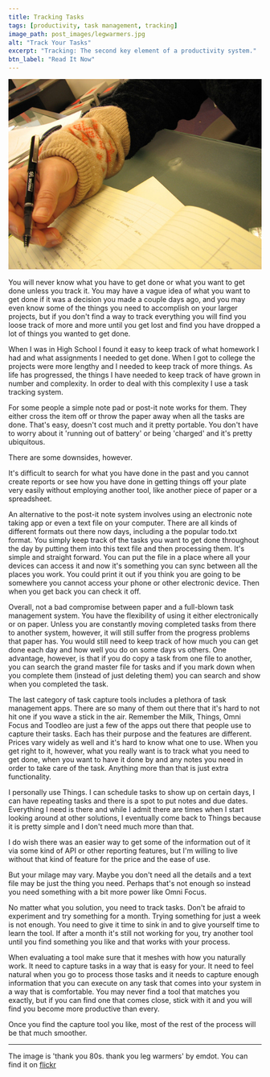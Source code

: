 ```yaml
---
title: Tracking Tasks
tags: [productivity, task management, tracking]
image_path: post_images/legwarmers.jpg
alt: "Track Your Tasks"
excerpt: "Tracking: The second key element of a productivity system."
btn_label: "Read It Now"
---
```

![making a list][image]

You will never know what you have to get done or what you want to get done unless you track it. You may have a vague idea of what you want to get done if it was a decision you made a couple days ago, and you may even know some of the things you need to accomplish on your larger projects, but if you don't find a way to track everything you will find you loose track of more and more until you get lost and find you have dropped a lot of things you wanted to get done.

When I was in High School I found it easy to keep track of what homework I had and what assignments I needed to get done. When I got to college the projects were more lengthy and I needed to keep track of more things. As life has progressed, the things I have needed to keep track of have grown in number and complexity. In order to deal with this complexity I use a task tracking system.

For some people a simple note pad or post-it note works for them. They either cross the item off or throw the paper away when all the tasks are done. That's easy, doesn't cost much and it pretty portable. You don't have to worry about it 'running out of battery' or being 'charged' and it's pretty ubiquitous.

There are some downsides, however.

It's difficult to search for what you have done in the past and you cannot create reports or see how you have done in getting things off your plate very easily without employing another tool, like another piece of paper or a spreadsheet.

An alternative to the post-it note system involves using an electronic note taking app or even a text file on your computer. There are all kinds of different formats out there now days, including a the popular todo.txt format. You simply keep track of the tasks you want to get done throughout the day by putting them into this text file and then processing them. It's simple and straight forward. You can put the file in a place where all your devices can access it and now it's something you can sync between all the places you work. You could print it out if you think you are going to be somewhere you cannot access your phone or other electronic device. Then when you get back you can check it off.

Overall, not a bad compromise between paper and a full-blown task management system. You have the flexibility of using it either electronically or on paper. Unless you are constantly moving completed tasks from there to another system, however, it will still suffer from the progress problems that paper has. You would still need to keep track of how much you can get done each day and how well you do on some days vs others. One advantage, however, is that if you do copy a task from one file to another, you can search the grand master file for tasks and if you mark down when you complete them (instead of just deleting them) you can search and show when you completed the task.

The last category of task capture tools includes a plethora of task management apps. There are so many of them out there that it's hard to not hit one if you wave a stick in the air. Remember the Milk, Things, Omni Focus and Toodleo are just a few of the apps out there that people use to capture their tasks. Each has their purpose and the features are different. Prices vary widely as well and it's hard to know what one to use. When you get right to it, however, what you really want is to track what you need to get done, when you want to have it done by and any notes you need in order to take care of the task. Anything more than that is just extra functionality.

I personally use Things. I can schedule tasks to show up on certain days, I can have repeating tasks and there is a spot to put notes and due dates. Everything I need is there and while I admit there are times when I start looking around at other solutions, I eventually come back to Things because it is pretty simple and I don't need much more than that.

I do wish there was an easier way to get some of the information out of it via some kind of API or other reporting features, but I'm willing to live without that kind of feature for the price and the ease of use.

But your milage may vary. Maybe you don't need all the details and a text file may be just the thing you need. Perhaps that's not enough so instead you need something with a bit more power like Omni Focus.

No matter what you solution, you need to track tasks. Don't be afraid to experiment and try something for a month. Trying something for just a week is not enough. You need to give it time to sink in and to give yourself time to learn the tool. If after a month it's still not working for you, try another tool until you find something you like and that works with your process.

When evaluating a tool make sure that it meshes with how you naturally work. It need to capture tasks in a way that is easy for your. It need to feel natural when you go to process those tasks and it needs to capture enough information that you can execute on any task that comes into your system in a way that is comfortable. You may never find a tool that matches you exactly, but if you can find one that comes close, stick with it and you will find you become more productive than every.

Once you find the capture tool you like, most of the rest of the process will be that much smoother.

---
The image is 'thank you 80s. thank you leg warmers' by emdot. You can find it on [flickr][flickr]

[flickr]: https://www.flickr.com/photos/emdot/81692223
[image]: /images/post_images/legwarmers.jpg
